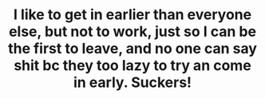 ---
layout: post
title:  "I like to get in earlier than everyone else, but not to work, just so I can be the first to leave, and no one can say shit bc they too lazy to try an come in early. Suckers!"
image: "https://media.giphy.com/media/rRhNPkamRYimQ/giphy.gif"
---